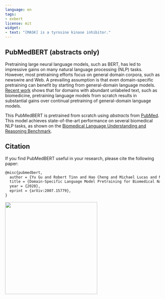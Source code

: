 ```yaml
---
language: en
tags:
- exbert
license: mit
widget:
- text: "[MASK] is a tyrosine kinase inhibitor."
---
```


## PubMedBERT (abstracts only)

Pretraining large neural language models, such as BERT, has led to impressive gains on many natural language processing (NLP) tasks. However, most pretraining efforts focus on general domain corpora, such as newswire and Web. A prevailing assumption is that even domain-specific pretraining can benefit by starting from general-domain language models. [Recent work](https://arxiv.org/abs/2007.15779) shows that for domains with abundant unlabeled text, such as biomedicine, pretraining language models from scratch results in substantial gains over continual pretraining of general-domain language models.

This PubMedBERT is pretrained from scratch using _abstracts_ from [PubMed](https://pubmed.ncbi.nlm.nih.gov/). This model achieves state-of-the-art performance on several biomedical NLP tasks, as shown on the [Biomedical Language Understanding and Reasoning Benchmark](https://aka.ms/BLURB).

## Citation

If you find PubMedBERT useful in your research, please cite the following paper:

```latex
@misc{pubmedbert,
  author = {Yu Gu and Robert Tinn and Hao Cheng and Michael Lucas and Naoto Usuyama and Xiaodong Liu and Tristan Naumann and Jianfeng Gao and Hoifung Poon},
  title = {Domain-Specific Language Model Pretraining for Biomedical Natural Language Processing},
  year = {2020},
  eprint = {arXiv:2007.15779},
}
```

<a href="https://huggingface.co/exbert/?model=microsoft/BiomedNLP-PubMedBERT-base-uncased-abstract&modelKind=bidirectional&sentence=Gefitinib%20is%20an%20EGFR%20tyrosine%20kinase%20inhibitor,%20which%20is%20often%20used%20for%20breast%20cancer%20and%20NSCLC%20treatment.&layer=10&heads=..0,1,2,3,4,5,6,7,8,9,10,11&threshold=0.7&tokenInd=17&tokenSide=right&maskInds=..&hideClsSep=true">
	<img width="300px" src="https://cdn-media.huggingface.co/exbert/button.png">
</a>

